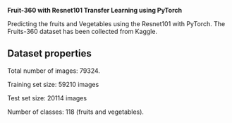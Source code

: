 **Fruit-360 with Resnet101 Transfer Learning using PyTorch**

Predicting the fruits and Vegetables using the Resnet101 with PyTorch. The Fruits-360 dataset has been collected from Kaggle. 

## Dataset properties ##

Total number of images: 79324.

Training set size: 59210 images

Test set size: 20114 images

Number of classes: 118 (fruits and vegetables).
